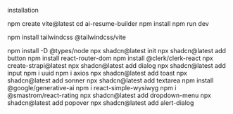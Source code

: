 installation

npm create vite@latest
cd ai-resume-builder
npm install
npm run dev

npm install tailwindcss @tailwindcss/vite

npm install -D @types/node
npx shadcn@latest init
npx shadcn@latest add button
npm install react-router-dom
npm install @clerk/clerk-react
npx create-strapi@latest
npx shadcn@latest add dialog
npx shadcn@latest add input
npm i uuid
npm i axios
npx shadcn@latest add toast
npx shadcn@latest add sonner
npx shadcn@latest add textarea
npm install @google/generative-ai
npm i react-simple-wysiwyg
npm i @smastrom/react-rating
npx shadcn@latest add dropdown-menu
npx shadcn@latest add popover
npx shadcn@latest add alert-dialog



